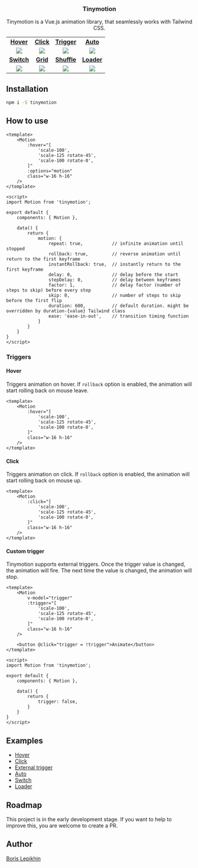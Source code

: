 <h3 align="center">Tinymotion</h3>

<p align="center">Tinymotion is a Vue.js animation library, that seamlessly works with Tailwind CSS.</p>

<table width="100%" align="center">
    <tr>
        <td align="center"><a href="https://tinymotion.me/#hover"><strong>Hover</strong></a></td>
        <td align="center"><a href="https://tinymotion.me/#click"><strong>Click</strong></a></td>
        <td align="center"><a href="https://tinymotion.me/#trigger"><strong>Trigger</strong></a></td>
        <td align="center"><a href="https://tinymotion.me/#auto"><strong>Auto</strong></a></td>
    </tr>
    <tr>
        <td align="center">
            <img src="https://tinymotion.me/preview/1.gif">
        </td>
        <td align="center">
            <img src="https://tinymotion.me/preview/2.gif">
        </td>
        <td align="center">
            <img src="https://tinymotion.me/preview/3.gif">
        </td>
        <td align="center">
            <img src="https://tinymotion.me/preview/4.gif">
        </td>
    </tr>
    <tr>
        <td align="center"><a href="https://tinymotion.me/usage#switch"><strong>Switch</strong></a></td>
        <td align="center"><a href="https://tinymotion.me/usage#grid"><strong>Grid</strong></a></td>
        <td align="center"><a href="https://tinymotion.me/usage#shuffle"><strong>Shuffle</strong></a></td>
        <td align="center"><a href="https://tinymotion.me/usage#loader"><strong>Loader</strong></a></td>
    </tr>
    <tr>
        <td align="center">
            <img src="https://tinymotion.me/preview/5.gif">
        </td>
        <td align="center">
            <img src="https://tinymotion.me/preview/6.gif">
        </td>
        <td align="center">
            <img src="https://tinymotion.me/preview/7.gif">
        </td>
        <td align="center">
            <img src="https://tinymotion.me/preview/8.gif">
        </td>
    </tr>
</table>

## Installation
```sh
npm i -S tinymotion
```

## How to use
```vue
<template>
    <Motion
        :hover="[
            'scale-100',
            'scale-125 rotate-45',
            'scale-100 rotate-0',
        ]"
        :options="motion"
        class="w-16 h-16"
    />
</template>

<script>
import Motion from 'tinymotion';

export default {
    components: { Motion },

    data() {
        return {
            motion: {
                repeat: true,           // infinite animation until stopped
                rollback: true,         // reverse animation until return to the first keyframe
                instantRollback: true,  // instantly return to the first keyframe
                delay: 0,               // delay before the start
                stepDelay: 0,           // delay between keyframes
                factor: 1,              // delay factor (number of steps to skip) before every step
                skip: 0,                // number of steps to skip before the first flip
                duration: 600,          // default duration. might be overridden by duration-{value} Tailwind class
                ease: 'ease-in-out',    // transition timing function
            }
        }
    }
}
</script>
```

### Triggers
#### Hover
Triggers animation on hover. If `rollback` option is enabled, the animation will start rolling back on mouse leave.

```vue
<template>
    <Motion
        :hover="[
            'scale-100',
            'scale-125 rotate-45',
            'scale-100 rotate-0',
        ]"
        class="w-16 h-16"
    />
</template>
```

#### Click
Triggers animation on click. If `rollback` option is enabled, the animation will start rolling back on mouse up.

```vue
<template>
    <Motion
        :click="[
            'scale-100',
            'scale-125 rotate-45',
            'scale-100 rotate-0',
        ]"
        class="w-16 h-16"
    />
</template>
```

#### Custom trigger
Tinymotion supports external triggers. Once the trigger value is changed, the animation will fire. The next time the value is changed, the animation will stop.

```vue
<template>
    <Motion
        v-model="trigger"
        :trigger="[
            'scale-100',
            'scale-125 rotate-45',
            'scale-100 rotate-0',
        ]"
        class="w-16 h-16"
    />

    <button @click="trigger = !trigger">Animate</button>
</template>

<script>
import Motion from 'tinymotion';

export default {
    components: { Motion },

    data() {
        return {
            trigger: false,
        }
    }
}
</script>
```

## Examples
* [Hover](https://tinymotion.me/#hover)
* [Click](https://tinymotion.me/#click)
* [External trigger](https://tinymotion.me/#trigger)
* [Auto](https://tinymotion.me/#auto)
* [Switch](https://tinymotion.me/usage#switch)
* [Loader](https://tinymotion.me/usage#loader)

## Roadmap
This project is in the early development stage. If you want to help to improve this, you are welcome to create a PR.

## Author
[Boris Lepikhin](https://twitter.com/lepikhinb)